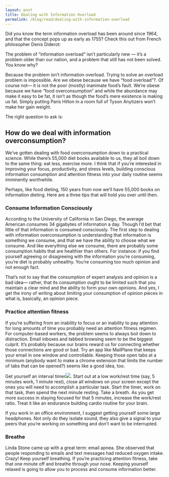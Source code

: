 ```yaml
---
layout: post
title: Dealing with Information Overload
permalink: /blog/read/dealing-with-information-overload
---
```

 Did you know the term information overload has been around since 1964, and that the concept pops up as early as 1755? Check this out from French philosopher Denis Diderot:

 The problem of “information overload” isn’t particularly new — it’s a problem older than our nation, and a problem that still has not been solved. You know why?

 Because the problem isn’t information overload. Trying to solve an overload problem is impossible. Are we obese because we have “food overload”?. Of course not— it is not the poor (mostly) inanimate food’s fault. We’re obese because we have “food overconsumption” and while the abundance may make it easy to be fat, it isn’t as though the food’s mere existence is making us fat. Simply putting Paris Hilton in a room full of Tyson Anytizers won’t make her gain weight.

 The right question to ask is:

 How do we deal with information overconsumption?
-------------------------------------------------

 We’ve gotten dealing with food overconsumption down to a practical science. While there’s 55,000 diet books available to us, they all boil down to the same thing: eat less, exercise more. I think that if you’re interested in improving your focus, productivity, and stress levels, building conscious information consumption and attention fitness into your daily routine seems imminently worthwhile.

 Perhaps, like food dieting, 150 years from now we’ll have 55,000 books on information dieting. Here are a three tips that will hold you over until then.

###  Consume Information Consciously

 According to the University of California in San Diego, the average American consumes 34 gigabytes of information a day. Though I’d bet that little of that information is consumed consciously. The first step to dealing with information overconsumption is understanding that information is something we consume, and that we have the ability to choose what we consume. And like everything else we consume, there are probably some consumption habits that are healthier than others. For instance: if you find yourself agreeing or disagreeing with the information you’re consuming, you’re diet is probably unhealthy. You’re consuming too much opinion and not enough fact.

 That’s not to say that the consumption of expert analysis and opinion is a bad idea— rather, that its consumption ought to be limited such that you maintain a clear mind and the ability to form your own opinions. And yes, I get the irony of writing about limiting your consumption of opinion pieces in what is, basically, an opinion piece.

###  Practice attention fitness

 If you’re suffering from an inability to focus or an inability to pay attention for long amounts of time you probably need an attention fitness regimen. For computer-based workers, the problem seems to always boil down to distraction. Email inboxes and tabbed browsing seem to be the biggest culprit. It’s probably because our brains reward us for connecting whether those connections are good or bad. Try an app like MailPlane that keeps your email in one window and controllable. Keeping those open tabs at a minimum (anybody want to make a chrome extension that limits the number of tabs that can be opened?) seems like a good idea, too.

 Get yourself an interval timer![](https://www.assoc-amazon.com/e/ir?t=clayworld-20&l=ur2&o=1). Start out at a low work/rest time (say, 5 minutes work, 1 minute rest), close all windows on your screen except the ones you will need to accomplish a particular task. Start the timer, work on that task, then spend the next minute resting. Take a breath. As you get more success in staying focused for that 5 minutes, increase the work/rest ratio. Treat it like an endurance building cardio routine for your brain.

 If you work in an office environment, I suggest getting yourself some large headphones. Not only do they isolate sound, they also give a signal to your peers that you’re working on something and don’t want to be interrupted.

###  Breathe

 Linda Stone came up with a great term: email apnea. She observed that people responding to emails and text messages had reduced oxygen intake. Crazy! Keep yourself breathing. If you’re practicing attention fitness, take that one minute off and breathe through your nose. Keeping yourself relaxed is going to allow you to process and consume information better.
